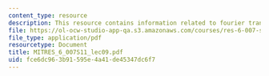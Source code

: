 ```yaml
---
content_type: resource
description: This resource contains information related to fourier transform properties.
file: https://ol-ocw-studio-app-qa.s3.amazonaws.com/courses/res-6-007-signals-and-systems-spring-2011/fce6dc963b91595e4a41de45347dc6f7_MITRES_6_007S11_lec09.pdf
file_type: application/pdf
resourcetype: Document
title: MITRES_6_007S11_lec09.pdf
uid: fce6dc96-3b91-595e-4a41-de45347dc6f7
---
```

